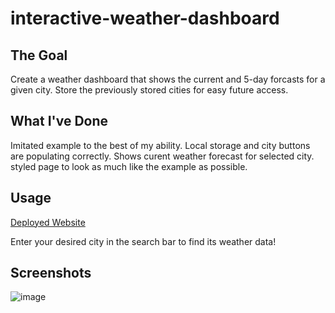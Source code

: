 # interactive-weather-dashboard


## The Goal

Create a weather dashboard that shows the current and 5-day forcasts for a given city. Store the previously stored cities for easy future access.

## What I've Done

Imitated example to the best of my ability. Local storage and city buttons are populating correctly. Shows curent weather forecast for selected city. 
styled page to look as much like the example as possible.

## Usage

[Deployed Website](https://arhamilton92.github.io/interactive-weather-dashboard/)

Enter your desired city in the search bar to find its weather data!

## Screenshots

![image](![image](https://user-images.githubusercontent.com/64741393/84982338-7dfdec00-b104-11ea-86a6-8ee17b4e9270.png)
)

